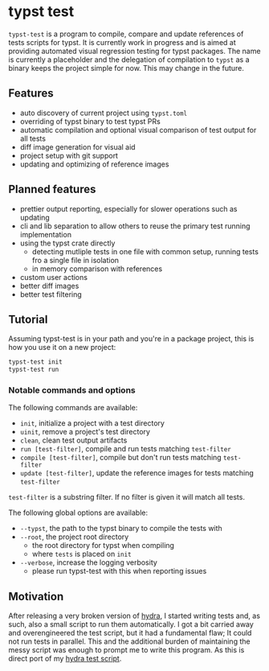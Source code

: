 # typst test
`typst-test` is a program to compile, compare and update references of tests scripts for typst. It is
currently work in progress and is aimed at providing automated visual regression testing for typst
packages. The name is currently a placeholder and the delegation of compilation to `typst` as a
binary keeps the project simple for now. This may change in the future.

## Features
- auto discovery of current project using `typst.toml`
- overriding of typst binary to test typst PRs
- automatic compilation and optional visual comparison of test output for all tests
- diff image generation for visual aid
- project setup with git support
- updating and optimizing of reference images

## Planned features
- prettier output reporting, especially for slower operations such as updating
- cli and lib separation to allow others to reuse the primary test running implementation
- using the typst crate directly
  - detecting mutliple tests in one file with common setup, running tests fro a single file in
    isolation
  - in memory comparison with references
- custom user actions
- better diff images
- better test filtering

## Tutorial
Assuming typst-test is in your path and you're in a package project, this is how you use it on a
new project:
```bash
typst-test init
typst-test run
```

### Notable commands and options
The following commands are available:
- `init`, initialize a project with a test directory
- `uinit`, remove a project's test directory
- `clean`, clean test output artifacts
- `run [test-filter]`, compile and run tests matching `test-filter`
- `compile [test-filter]`, compile but don't run tests matching `test-filter`
- `update [test-filter]`, update the reference images for tests matching `test-filter`

`test-filter` is a substring filter. If no filter is given it will match all tests.

The following global options are available:
- `--typst`, the path to the typst binary to compile the tests with
- `--root`, the project root directory
  - the root directory for typst when compiling
  - where `tests` is placed on `init`
- `--verbose`, increase the logging verbosity
  - please run typst-test with this when reporting issues

## Motivation
After releasing a very broken version of [hydra], I started writing tests and, as such, also a small
script to run them automatically. I got a bit carried away and overengineered the test script, but
it had a fundamental flaw; It could not run tests in parallel. This and the additional burden of
maintaining the messy script was enough to prompt me to write this program. As this is direct port
of my [hydra test script][hydra-test].

[hydra]: https://github.com/tingerrr/hydra
[hydra-test]: https://github.com/tingerrr/hydra/blob/10127b1a5835a40a127b437b082c395a61d082d1/tests/run.nu
